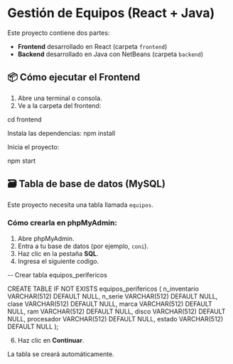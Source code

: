 # Gestión de Equipos (React + Java)

Este proyecto contiene dos partes:

- **Frontend** desarrollado en React (carpeta `frontend`)
- **Backend** desarrollado en Java con NetBeans (carpeta `backend`)

## 📦 Cómo ejecutar el Frontend

1. Abre una terminal o consola.
2. Ve a la carpeta del frontend:

cd frontend

Instala las dependencias:
npm install

Inicia el proyecto:

npm start

## 🗃️ Tabla de base de datos (MySQL)

Este proyecto necesita una tabla llamada `equipos`.

### Cómo crearla en phpMyAdmin:

1. Abre phpMyAdmin.
2. Entra a tu base de datos (por ejemplo, `coni`).
3. Haz clic en la pestaña **SQL**.
4. Ingresa el siguiente codigo.

  -- Crear tabla equipos_perifericos

CREATE TABLE IF NOT EXISTS equipos_perifericos (
  n_inventario VARCHAR(512) DEFAULT NULL,
  n_serie VARCHAR(512) DEFAULT NULL,
  clase VARCHAR(512) DEFAULT NULL,
  marca VARCHAR(512) DEFAULT NULL,
  ram VARCHAR(512) DEFAULT NULL,
  disco VARCHAR(512) DEFAULT NULL,
  procesador VARCHAR(512) DEFAULT NULL,
  estado VARCHAR(512) DEFAULT NULL
);

6. Haz clic en **Continuar**.

La tabla se creará automáticamente.
